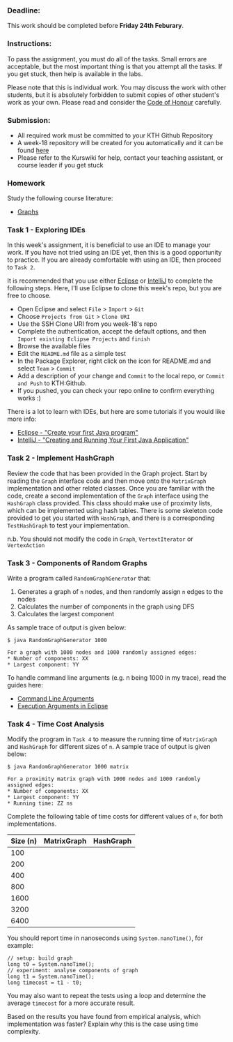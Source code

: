 ### Deadline:
This work should be completed before **Friday 24th Feburary**.

### Instructions:
To pass the assignment, you must do all of the tasks. Small errors are acceptable, but the most important thing is that you attempt all the tasks. If you get stuck, then help is available in the labs.

Please note that this is individual work. You may discuss the work with other students, but it is absolutely forbidden to submit copies of other student's work as your own. Please read and consider the [Code of Honour](https://www.kth.se/csc/utbildning/hederskodex) carefully.

### Submission:
* All required work must be committed to your KTH Github Repository
* A week-18 repository will be created for you automatically and it can be found [here](https://gits-15.sys.kth.se/inda-16)
* Please refer to the Kurswiki for help, contact your teaching assistant, or course leader if you get stuck

### Homework
Study the following course literature:

* [Graphs](http://www.nada.kth.se/~snilsson/algoritmer/grafer/)

### Task 1 - Exploring IDEs
In this week's assignment, it is beneficial to use an IDE to manage your work.  If you have not tried using an IDE yet, then this is a good opportunity to practice.  If you are already comfortable with using an IDE, then proceed to `Task 2`.

It is recommended that you use either [Eclipse](https://eclipse.org/) or [IntelliJ](https://www.jetbrains.com/idea/) to complete the following steps.  Here, I'll use Eclipse to clone this week's repo, but you are free to choose.

* Open Eclipse and select `File` > `Import` > `Git`
* Choose `Projects from Git` > `Clone URI`
* Use the SSH Clone URI from you week-18's repo
* Complete the authentication, accept the default options, and then `Import existing Eclipse Projects` and `finish`
* Browse the available files
* Edit the `README.md` file as a simple test
* In the Package Explorer, right click on the icon for README.md and select `Team` > `Commit`
* Add a description of your change and `Commit` to the local repo, or `Commit and Push` to KTH:Github.
* If you pushed, you can check your repo online to confirm everything works :)

There is a lot to learn with IDEs, but here are some tutorials if you would like more info:

* [Eclipse - "Create your first Java program"](http://www.vogella.com/tutorials/Eclipse/article.html#firstjava)
* [IntelliJ - "Creating and Running Your First Java Application"](https://www.jetbrains.com/idea/help/creating-and-running-your-first-java-application.html)

### Task 2 - Implement HashGraph
Review the code that has been provided in the Graph project.  Start by reading the `Graph` interface code and then move onto the `MatrixGraph` implementation and other related classes. Once you are familiar with the code, create a second implementation of the `Graph` interface using the `HashGraph` class provided.   This class should make use of proximity lists, which can be implemented using hash tables. There is some skeleton code provided to get you started with `HashGraph`, and there is a corresponding `TestHashGraph` to test your implementation.

n.b. You should not modify the code in `Graph`, `VertextIterator` or `VertexAction`

### Task 3 - Components of Random Graphs
Write a program called `RandomGraphGenerator` that:

1) Generates a graph of `n` nodes, and then randomly assign `n` edges to the nodes
2) Calculates the number of components in the graph using DFS
3) Calculates the largest component

As sample trace of output is given below:

	$ java RandomGraphGenerator 1000

	For a graph with 1000 nodes and 1000 randomly assigned edges:
	* Number of components: XX
	* Largest component: YY

To handle command line arguments (e.g. n being 1000 in my trace), read the guides here:

* [Command Line Arguments](https://docs.oracle.com/javase/tutorial/essential/environment/cmdLineArgs.html)
* [Execution Arguments in Eclipse](http://help.eclipse.org/mars/index.jsp?topic=%2Forg.eclipse.jdt.doc.user%2Ftasks%2Ftasks-executionArgs.htm)

### Task 4 - Time Cost Analysis
Modify the program in `Task 4` to measure the running time of `MatrixGraph` and `HashGraph` for different sizes of `n`. A sample trace of output is given below:

	$ java RandomGraphGenerator 1000 matrix

	For a proximity matrix graph with 1000 nodes and 1000 randomly assigned edges:
	* Number of components: XX
	* Largest component: YY
	* Running time: ZZ ns

Complete the following table of time costs for different values of `n`, for both implementations.

| Size (n)   | MatrixGraph | HashGraph |
| ---------- | ----------- | --------- |
| 100        |             |           |
| 200        |             |           |
| 400        |             |           |
| 800        |             |           |
| 1600       |             |           |
| 3200       |             |           |
| 6400       |             |           |

You should report time in nanoseconds using `System.nanoTime()`, for example:

	// setup: build graph
	long t0 = System.nanoTime();
	// experiment: analyse components of graph
	long t1 = System.nanoTime();
	long timecost = t1 - t0;

You may also want to repeat the tests using a loop and determine the average `timecost` for a more accurate result.

Based on the results you have found from empirical analysis, which implementation was faster? Explain why this is the case using time complexity.
